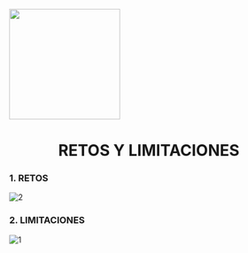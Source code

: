 <p align="left">
  <img src="https://semanadelcannabis.cayetano.edu.pe/assets/img/logo-upch.png" width="200">
  <h1 align="center">RETOS Y LIMITACIONES</h1>
</p>

  ### 1. RETOS
  ![2](https://github.com/lucero-zamora/Grupo3-FdD/assets/165921490/cf99c45a-9cef-4b4d-aa18-b7324d24ebd0)

  ### 2. LIMITACIONES
  
  ![1](https://github.com/lucero-zamora/Grupo3-FdD/assets/165921490/43f0b894-ba8e-422c-8bee-bcb347db02f3)


  




